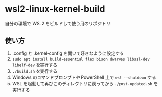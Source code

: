 # wsl2-linux-kernel-build
自分の環境で WSL2 をビルドして使う用のリポジトリ

## 使い方

1. .config と .kernel-config を開いて好きなように設定する
2. `sudo apt install build-essential flex bison dwarves libssl-dev libelf-dev` を実行する
3. `./build.sh` を実行する
4. Windows のコマンドプロンプトや PowerShell 上で `wsl --shutdown` する
5. WSL を起動して再びこのディレクトリに戻ってから `./post-updated.sh` を実行する

